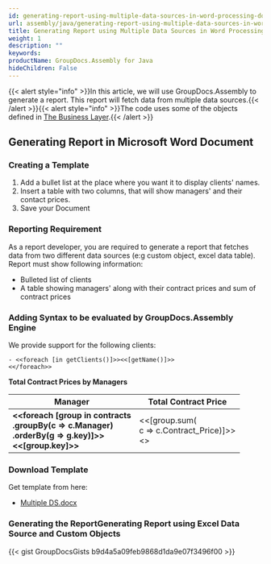 ```yaml
---
id: generating-report-using-multiple-data-sources-in-word-processing-document
url: assembly/java/generating-report-using-multiple-data-sources-in-word-processing-document
title: Generating Report using Multiple Data Sources in Word Processing Document
weight: 1
description: ""
keywords: 
productName: GroupDocs.Assembly for Java
hideChildren: False
---
```

{{< alert style="info" >}}In this article, we will use GroupDocs.Assembly to generate a report. This report will fetch data from multiple data sources.{{< /alert >}}{{< alert style="info" >}}The code uses some of the objects defined in [The Business Layer](https://docs.groupdocs.com/assembly/java/the-business-layer/).{{< /alert >}}

## Generating Report in Microsoft Word Document

### Creating a Template

1.  Add a bullet list at the place where you want it to display clients' names.
2.  Insert a table with two columns, that will show managers' and their contact prices.
3.  Save your Document

### Reporting Requirement

As a report developer, you are required to generate a report that fetches data from two different data sources (e:g custom object, excel data table). Report must show following information:

*   Bulleted list of clients
*   A table showing managers' along with their contract prices and sum of contract prices

### Adding Syntax to be evaluated by GroupDocs.Assembly Engine

We provide support for the following clients:
```
- <<foreach [in getClients()]>><<[getName()]>>
<</foreach>>
```

**Total Contract Prices by Managers**

| **Manager**                                                  | **Total Contract Price**                                     |
| ------------------------------------------------------------ | ------------------------------------------------------------ |
| **<<foreach [group in contracts**<br />    **.groupBy(c => c.Manager)**<br />    **.orderBy(g => g.key)]>>**<br />**<<[group.key]>>** | <<[group.sum(<br />    c => c.Contract_Price)]>><br /><</foreach>> |

### Download Template

Get template from here:

*   [Multiple DS.docx](https://github.com/groupdocs-assembly/GroupDocs.Assembly-for-Java/blob/master/Examples/GroupDocs.Assembly.Examples.Java/Data/Storage/Word%20Templates/Multiple%20DS.docx?raw=true)

### Generating the ReportGenerating Report using Excel Data Source and Custom Objects

{{< gist GroupDocsGists b9d4a5a09feb9868d1da9e07f3496f00 >}}


